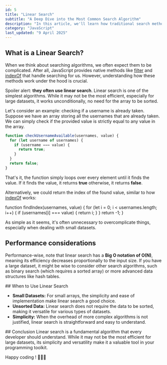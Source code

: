 ```yaml
---
id: 5
title: "Linear Search"
subtitle: "A Deep Dive into the Most Common Search Algorithm"
description: "In this article, we'll learn how traditional search methods in JavaScript work under the hood."
category: "JavaScript"
last_updated: "9 April 2025"
---
```


## What is a Linear Search?

When we think about searching algorithms, we often expect them to be complicated. After all, JavaScript provides native methods like [filter](https://developer.mozilla.org/en-US/docs/Web/JavaScript/Reference/Global_Objects/Array/filter) and [indexOf](https://developer.mozilla.org/en-US/docs/Web/JavaScript/Reference/Global_Objects/Array/indexOf) that handle searching for us. However, understanding how these methods work under the hood is crucial.

Spoiler alert: **they often use linear search**. Linear search is one of the simplest algorithms. While it may not be the most efficient, especially for large datasets, it works unconditionally, no need for the array to be sorted.

Let's consider an example: checking if a username is already taken. Suppose we have an array storing all the usernames that are already taken. We can simply check if the provided value is strictly equal to any value in the array.

```javascript
function checkUsernameAvailable(usernames, value) {
  for (let username of usernames) {
    if (username === value) {
      return true;
    }
  }
  return false;
}
```

That's it, the function simply loops over every element until it finds the value. If it finds the value, it returns **true** otherwise, it returns **false**.

Alternatively, we could return the index of the found value, similar to how [indexOf](https://developer.mozilla.org/en-US/docs/Web/JavaScript/Reference/Global_Objects/Array/indexOf) works:

function findIndex(usernames, value) {
  for (let i = 0; i < usernames.length; i++) {
    if (usernames[i] === value) {
      return i;
    }
  }
  return -1;
}

As simple as it seems, it's often unnecessary to overcomplicate things, especially when dealing with small datasets.

## Performance considerations
Performance-wise, note that linear search has a **Big O notation of O(N)**, meaning its efficiency decreases proportionally to the input size. If you have a large dataset, it might be wise to consider other search algorithms, such as binary search (which requires a sorted array) or more advanced data structures like hash tables.

## When to Use Linear Search

- **Small Datasets:** For small arrays, the simplicity and ease of implementation make linear search a good choice.
- **Unsorted Data:** Linear search does not require the data to be sorted, making it versatile for various types of datasets.
- **Simplicity:** When the overhead of more complex algorithms is not justified, linear search is straightforward and easy to understand.

## Conclusion
Linear search is a fundamental algorithm that every developer should understand. While it may not be the most efficient for large datasets, its simplicity and versatility make it a valuable tool in your programming toolkit.

Happy coding ! 👨🏻‍💻
